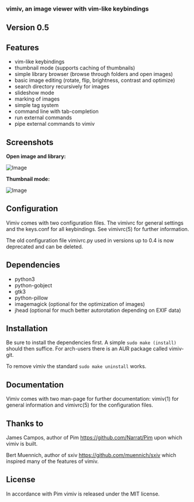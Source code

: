 ### vimiv, an image viewer with vim-like keybindings

## Version 0.5

## Features
* vim-like keybindings
* thumbnail mode (supports caching of thumbnails)
* simple library browser (browse through folders and open images)
* basic image editing (rotate, flip, brightness, contrast and optimize)
* search directory recursively for images
* slideshow mode
* marking of images
* simple tag system
* command line with tab-completion
* run external commands
* pipe external commands to vimiv

## Screenshots

**Open image and library:**

![Image](https://raw.githubusercontent.com/karlch/vimiv/gh-pages/vimiv-lib.jpg "Open image and library")

**Thumbnail mode:**

![Image](https://raw.githubusercontent.com/karlch/vimiv/gh-pages/vimiv-thumb.jpg "Thumbnail mode")

## Configuration
Vimiv comes with two configuration files. The vimivrc for general settings and
the keys.conf for all keybindings. See vimivrc(5) for further information.

The old configuration file vimivrc.py used in versions up to 0.4 is now
deprecated and can be deleted.

## Dependencies
* python3
* python-gobject
* gtk3
* python-pillow
* imagemagick (optional for the optimization of images)
* jhead (optional for much better autorotation depending on EXIF data)

## Installation
Be sure to install the dependencies first. A simple `sudo make (install)` should
then suffice. For arch-users there is an AUR package called vimiv-git.

To remove vimiv the standard `sudo make uninstall` works.

## Documentation
Vimiv comes with two man-page for further documentation: vimiv(1) for general
information and vimivrc(5) for the configuration files.

## Thanks to
James Campos, author of Pim https://github.com/Narrat/Pim upon which vimiv is
built.

Bert Muennich, author of sxiv https://github.com/muennich/sxiv which inspired
many of the features of vimiv.

## License
In accordance with Pim vimiv is released under the MIT license.
